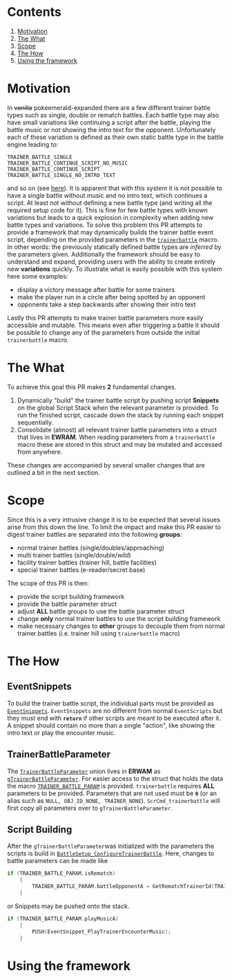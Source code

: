 # Contents
1. [Motivation](#motivation)
2. [The What](#the-what)
3. [Scope](#scope)
5. [The How](#the-how)
6. [Using the framework](#using-the-framework)

# Motivation
In ~~vanilla~~ pokeemerald-expanded there are a few different trainer battle types such as single, double or rematch battles. Each battle type may also have small variations like continuing a script after the battle, playing the battle music or not showing the intro text for the opponent. Unfortunately each of these variation is defined as their own static battle type in the battle engine leading to:
```
TRAINER_BATTLE_SINGLE
TRAINER_BATTLE_CONTINUE_SCRIPT_NO_MUSIC
TRAINER_BATTLE_CONTINUE_SCRIPT
TRAINER_BATTLE_SINGLE_NO_INTRO_TEXT
```
and so on (see [here](https://github.com/rh-hideout/pokeemerald-expansion/blob/c3b0f4dd7f75af3394535651c25f7bf861549eb9/include/constants/battle_setup.h#L4-L17)). It is apparent that with this system it is not possible to have a single battle without music and no intro text, which continues a script. At least not without defining a new battle type (and writing all the required setup code for it). This is fine for few battle types with known variations but leads to a quick explosion in complexity when adding new battle types and variations. 
To solve this problem this PR attempts to provide a framework that may dynamically builds the trainer battle event script, depending on the provided parameters in the [`trainerbattle`](https://github.com/u8-Salem/pokeemerald/blob/9753c60c963ce306fae5c8c321280e99eaf409f0/asm/macros/event.inc#L687-L707) macro. In other words: the previously statically defined battle types are *inferred* by the parameters given. Additionally the framework should be easy to understand and expand, providing users with the ability to create entirely new **variations** quickly. To illustrate what is easily possible with this system here some examples:

- display a victory message after battle for some trainers
- make the player run in a circle after being spotted by an opponent
- opponents take a step backwards after showing their intro text

Lastly this PR attempts to make trainer battle parameters more easily accessible and mutable. This means even after triggering a battle it should be possible to change any of the parameters from outside the initial `trainerbattle` macro.

# The What
To achieve this goal this PR makes **2** fundamental changes. 
1. Dynamically "build" the trainer battle script by pushing script **Snippets** on the global Script Stack when the relevant parameter is provided. To run the finished script, cascade down the stack by running each snippet sequentially.
2. Consolidate (almost) all relevant trainer battle parameters into a struct that lives in **EWRAM**. When reading parameters from a `trainerbattle` macro these are stored in this struct and may be mutated and accessed from anywhere.

These changes are accompanied by several smaller changes that are outlined a bit in the next section.

# Scope
Since this is a very intrusive change it is to be expected that several issues arise from this down the line. To limit the impact and make this PR easier to digest trainer battles are separated into the following **groups**:
- normal trainer battles (single/doubles/approaching)
- multi trainer battles (single/double/*wild*)
- facility trainer battles (trainer hill, battle facilities)
- special trainer battles (e-reader/secret base)

The scope of this PR is then:
- provide the script building framework
- provide the battle parameter struct
- adjust **ALL** battle groups to use the battle parameter struct
- change **only** normal trainer battles to use the script building framework
- make necessary changes to **other** groups to decouple them from normal trainer battles (i.e. trainer hill using `trainerbattle` macro)

# The How
## EventSnippets
To build the trainer battle script, the individual parts must be provided as [`EventSnippets`](https://github.com/u8-Salem/pokeemerald/blob/e431236a9469fc5c7e47e1dd6e92b7fe8a249493/include/event_scripts.h#L42-L55). `EventSnippets` are no different from normal `EventScripts` but they must end with **`return`** if other scripts are meant to be executed after it. A snippet should contain no more than a single "action", like showing the intro text or play the encounter music. 

## TrainerBattleParameter
The [`TrainerBattleParameter`](https://github.com/u8-Salem/pokeemerald/blob/e431236a9469fc5c7e47e1dd6e92b7fe8a249493/include/battle_setup.h#L20-L43) union lives in **ERWAM** as [`gTrainerBattleParameter`](https://github.com/u8-Salem/pokeemerald/blob/e431236a9469fc5c7e47e1dd6e92b7fe8a249493/src/battle_setup.c#L83). For easier access to the struct that holds the data the macro [`TRAINER_BATTLE_PARAM`](https://github.com/u8-Salem/pokeemerald/blob/e431236a9469fc5c7e47e1dd6e92b7fe8a249493/include/battle_setup.h#L73) is provided. `trainerbattle` requires **ALL** parameters to be provided. Parameters that are not used must be **`0`** (or an alias such as `NULL, OBJ_ID_NONE, TRAINER_NONE`). 
`ScrCmd_trainerbattle` will first copy all parameters over to `gTrainerBattleParameter`. 

## Script Building
After the `gTrainerBattleParameter`was initialized with the parameters the scripts is build in [`BattleSetup_ConfigureTrainerBattle`](https://github.com/u8-Salem/pokeemerald/blob/e431236a9469fc5c7e47e1dd6e92b7fe8a249493/src/battle_setup.c#L1089). Here, changes to battle parameters can be made like
```C
if (TRAINER_BATTLE_PARAM.isRematch)
    {
        TRAINER_BATTLE_PARAM.battleOpponentA = GetRematchTrainerId(TRAINER_BATTLE_PARAM.battleOpponentA);
    }
```

or Snippets may be pushed onto the stack. 

```C
if (TRAINER_BATTLE_PARAM.playMusicA)
    {
        PUSH(EventSnippet_PlayTrainerEncounterMusic);
    }
```

# Using the framework

